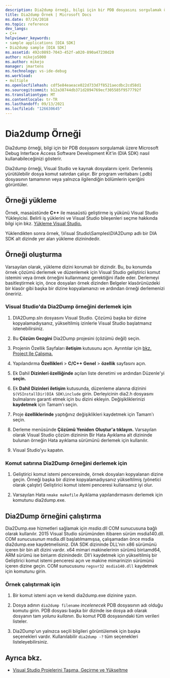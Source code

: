 ```yaml
---
description: Dia2dump örneği, bilgi için bir PDB dosyasını sorgulamak üzere Microsoft Debug Interface Access Software Development Kit'in (DIA SDK) nasıl kullanabileceğinizi gösterir.
title: Dia2dump Örnek | Microsoft Docs
ms.date: 07/24/2018
ms.topic: reference
dev_langs:
- C++
helpviewer_keywords:
- sample applications [DIA SDK]
- Dia2dump sample [DIA SDK]
ms.assetid: 492c0893-7043-452f-a020-890a47230d20
author: mikejo5000
ms.author: mikejo
manager: jmartens
ms.technology: vs-ide-debug
ms.workload:
- multiple
ms.openlocfilehash: cdf5e84eaeace022d733d7f8521aecdbc2cd58d1
ms.sourcegitcommit: b12a38744db371d2894769ecf305585f9577792f
ms.translationtype: MT
ms.contentlocale: tr-TR
ms.lasthandoff: 09/13/2021
ms.locfileid: "126630645"
---
```

# <a name="dia2dump-sample"></a>Dia2dump Örneği

Dia2dump örneği, bilgi için bir PDB dosyasını sorgulamak üzere Microsoft Debug Interface Access Software Development Kit'in (DIA SDK) nasıl kullanabileceğinizi gösterir.

Dia2dump örneği, Visual Studio ve kaynak dosyalarını içerir. Derlenmiş yürütülebilir dosya komut satırdan çalışır. Bir program veritabanı (.pdb) dosyasının tamamının veya yalnızca ilgilendiğin bölümlerin içeriğini görüntüler.

## <a name="install-the-sample"></a>Örneği yükleme

Örnek, masaüstünde **C++** ile masaüstü geliştirme iş yükünü Visual Studio Yükleyicisi. Belirli iş yüklerini ve Visual Studio bileşenleri seçme hakkında bilgi için bkz. [Yükleme Visual Studio.](../../install/install-visual-studio.md)

Yüklendikten sonra örnek, \Visual Studio\Samples\DIA2Dump adlı bir DIA SDK alt dizinde yer alan yükleme dizinindedir.

## <a name="build-the-sample"></a>Örneği oluşturma

Varsayılan olarak, yükleme dizini korumalı bir dizindir. Bu, bu konumda örnek çözümü derlemek ve düzenlemek için Visual Studio geliştirici komut istemini veya örnek örneğini kullanmanız gerektiğini ifade eder. Derlemeyi basitleştirmek için, önce dosyaları örnek dizinden Belgeler klasörünüzdeki bir klasör gibi başka bir dizine kopyalamanızı ve ardından örneği derlemenizi öneririz.

### <a name="to-build-the-dia2dump-sample-in-visual-studio"></a>Visual Studio'da Dia2Dump örneğini derlemek için

1. DIA2Dump.sln dosyasını Visual Studio. Çözümü başka bir dizine kopyalamadıysanız, yükseltilmiş izinlerle Visual Studio başlatmanız istenebilirsiniz.

1. Bu **Çözüm Gezgini** Dia2Dump projesini (çözümü değil) seçin.

1. Projenin Özellik Sayfaları **iletişim** kutusunu açın. Ayrıntılar için [bkz. Project Ile Çalışma.](/cpp/build/working-with-project-properties)

1. Yapılandırma **Özellikleri**  >  **C/C++ Genel**  >  **özellik** sayfasını açın.

1. Ek Dahil **Dizinleri özelliğinde** açılan liste denetimi ve ardından Düzenle'yi **seçin.**

1. Ek **Dahil Dizinleri iletişim** kutusunda, düzenleme alanına dizinini `$(VSInstallDir)DIA SDK\include` girin. Derleyicinin dia2.h dosyasını bulmalarını garanti etmek için bu dizini ekleyin. Değişikliklerinizi **kaydetmek** için Tamam'ı seçin.

1. Proje **özelliklerinde** yaptığınız değişiklikleri kaydetmek için Tamam'ı seçin.

1. Derleme menüsünde **Çözümü Yeniden** **Oluştur'a tıklayın.** Varsayılan olarak Visual Studio çözüm dizininin Bir Hata Ayıklama alt dizininde bulunan örneğin Hata ayıklama sürümünü derlemek için kullanılır.

1. Visual Studio’yu kapatın.

### <a name="to-build-the-dia2dump-sample-at-the-command-line"></a>Komut satırına Dia2Dump örneğini derlemek için

1. Geliştirici komut istemi penceresinde, örnek dosyaları kopyalanan dizine geçin. Örneği başka bir dizine kopyalamadıysanız yükseltilmiş (yönetici olarak çalıştır) Geliştirici komut istemi penceresi kullansanız iyi olur.

1. Varsayılan Hata `nmake makefile` Ayıklama yapılandırmasını derlemek için komutunu dia2dump.exe.

## <a name="run-the-dia2dump-sample"></a>Dia2Dump örneğini çalıştırma

Dia2Dump.exe hizmetleri sağlamak için *msdia*.dll COM sunucusuna bağlı olarak kullanılır. 2015 Visual Studio sürümünden itibaren sürüm msdia140.dll. COM *sunucusunun* msdia.dll başlatılmamışsa, çalışamadan önce msdia dia2dump.exe kaydetmelisiniz. DIA SDK dizininde DLL'nin x86 sürümünü içeren bir bin alt dizini vardır. x64 mimari makinelerinin sürümü bin\amd64, ARM sürümü ise bin\arm dizinindedir. Dll'i kaydetmek için yükseltilmiş bir Geliştirici komut istemi penceresi açın ve makine mimarinizin sürümünü içeren dizine geçin. COM sunucusunu `regsvr32 msdia140.dll` kaydetmek için komutunu girin.

### <a name="to-run-the-sample"></a>Örnek çalıştırmak için

1. Bir komut istemi açın ve kendi dia2dump.exe dizinine yazın.

1. Dosya adının `dia2dump filename` *incelenecek* PDB dosyasının adı olduğu komutu girin. PDB dosyası başka bir dizinde ise dosya adı olarak dosyanın tam *yolunu kullanın.* Bu komut PDB dosyasındaki tüm verileri listeler.

1. Dia2Dump'un yalnızca seçili bilgileri görüntülemek için başka seçenekleri vardır. Kullanılabilir `dia2dump -?` tüm seçenekleri listeleyebilirsiniz.

## <a name="see-also"></a>Ayrıca bkz.

- [Visual Studio Projelerini Taşıma, Geçirme ve Yükseltme](../../porting/port-migrate-and-upgrade-visual-studio-projects.md)
